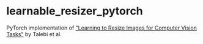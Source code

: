 # learnable_resizer_pytorch

PyTorch implementation of ["Learning to Resize Images for Computer Vision Tasks"](https://arxiv.org/abs/2103.09950v1) by Talebi et al.
